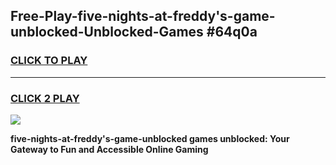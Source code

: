 
## Free-Play-five-nights-at-freddy's-game-unblocked-Unblocked-Games #64q0a
<h3>
<a href="https://news.freeplayer.one?title=five-nights-at-freddy's-game-unblocked&ref=8M">CLICK TO PLAY</a></h3>
<hr>

<h3>
<a href="https://news.freeplayer.one?title=five-nights-at-freddy's-game-unblocked&ref=8M">CLICK 2 PLAY</a>
  
</h3>

<a href="https://news.freeplayer.one?title=five-nights-at-freddy's-game-unblocked&ref=8M"><img src="https://clearcache.store/games.png"></a>


**five-nights-at-freddy's-game-unblocked games unblocked: Your Gateway to Fun and Accessible Online Gaming**
